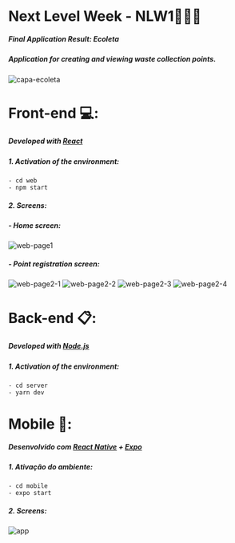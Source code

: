 # Next Level Week - NLW1👨‍💻🚀

##### Final Application Result: Ecoleta
##### Application for creating and viewing waste collection points.

![capa-ecoleta](https://user-images.githubusercontent.com/37408950/83917627-9e659800-a74d-11ea-982d-695df729f3e3.png)

# Front-end :computer::
##### Developed with [React](https://pt-br.reactjs.org/)

##### 1. Activation of the environment:
```
- cd web
- npm start
```
##### 2. Screens:

##### - Home screen:
![web-page1](https://user-images.githubusercontent.com/37408950/83917629-9efe2e80-a74d-11ea-80da-0ff18f33046e.png)

##### - Point registration screen:
![web-page2-1](https://user-images.githubusercontent.com/37408950/83917631-9efe2e80-a74d-11ea-8887-b312c035a96c.png)
![web-page2-2](https://user-images.githubusercontent.com/37408950/83917633-9f96c500-a74d-11ea-900d-91b4a8a3b4ee.png)
![web-page2-3](https://user-images.githubusercontent.com/37408950/83917635-9f96c500-a74d-11ea-8cc1-9cc967e2a224.png)
![web-page2-4](https://user-images.githubusercontent.com/37408950/83917636-a02f5b80-a74d-11ea-8734-607a01cd63e0.png)

# Back-end :clipboard::
##### Developed with [Node.js](https://nodejs.org/en/)
##### 1. Activation of the environment:
```
- cd server
- yarn dev
```

# Mobile :iphone::
##### Desenvolvido com [React Native](https://reactnative.dev/) + [Expo](https://expo.io/)
##### 1. Ativação do ambiente:
```
- cd mobile
- expo start
```
##### 2. Screens:
![app](https://user-images.githubusercontent.com/37408950/83918585-737c4380-a74f-11ea-95be-c2fb3410338d.png)
